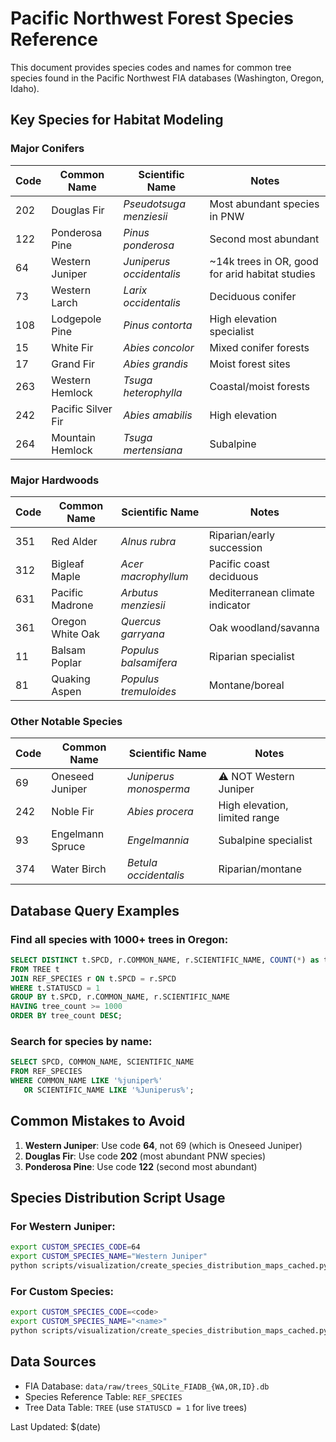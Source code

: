 # Pacific Northwest Forest Species Reference

This document provides species codes and names for common tree species found in the Pacific Northwest FIA databases (Washington, Oregon, Idaho).

## Key Species for Habitat Modeling

### Major Conifers
| Code | Common Name | Scientific Name | Notes |
|------|-------------|-----------------|--------|
| 202 | Douglas Fir | *Pseudotsuga menziesii* | Most abundant species in PNW |
| 122 | Ponderosa Pine | *Pinus ponderosa* | Second most abundant |
| 64 | Western Juniper | *Juniperus occidentalis* | ~14k trees in OR, good for arid habitat studies |
| 73 | Western Larch | *Larix occidentalis* | Deciduous conifer |
| 108 | Lodgepole Pine | *Pinus contorta* | High elevation specialist |
| 15 | White Fir | *Abies concolor* | Mixed conifer forests |
| 17 | Grand Fir | *Abies grandis* | Moist forest sites |
| 263 | Western Hemlock | *Tsuga heterophylla* | Coastal/moist forests |
| 242 | Pacific Silver Fir | *Abies amabilis* | High elevation |
| 264 | Mountain Hemlock | *Tsuga mertensiana* | Subalpine |

### Major Hardwoods  
| Code | Common Name | Scientific Name | Notes |
|------|-------------|-----------------|--------|
| 351 | Red Alder | *Alnus rubra* | Riparian/early succession |
| 312 | Bigleaf Maple | *Acer macrophyllum* | Pacific coast deciduous |
| 631 | Pacific Madrone | *Arbutus menziesii* | Mediterranean climate indicator |
| 361 | Oregon White Oak | *Quercus garryana* | Oak woodland/savanna |
| 11 | Balsam Poplar | *Populus balsamifera* | Riparian specialist |
| 81 | Quaking Aspen | *Populus tremuloides* | Montane/boreal |

### Other Notable Species
| Code | Common Name | Scientific Name | Notes |
|------|-------------|-----------------|--------|
| 69 | Oneseed Juniper | *Juniperus monosperma* | ⚠️ NOT Western Juniper |
| 242 | Noble Fir | *Abies procera* | High elevation, limited range |
| 93 | Engelmann Spruce | *Engelmannia* | Subalpine specialist |
| 374 | Water Birch | *Betula occidentalis* | Riparian/montane |

## Database Query Examples

### Find all species with 1000+ trees in Oregon:
```sql
SELECT DISTINCT t.SPCD, r.COMMON_NAME, r.SCIENTIFIC_NAME, COUNT(*) as tree_count 
FROM TREE t 
JOIN REF_SPECIES r ON t.SPCD = r.SPCD 
WHERE t.STATUSCD = 1 
GROUP BY t.SPCD, r.COMMON_NAME, r.SCIENTIFIC_NAME 
HAVING tree_count >= 1000 
ORDER BY tree_count DESC;
```

### Search for species by name:
```sql
SELECT SPCD, COMMON_NAME, SCIENTIFIC_NAME 
FROM REF_SPECIES 
WHERE COMMON_NAME LIKE '%juniper%' 
   OR SCIENTIFIC_NAME LIKE '%Juniperus%';
```

## Common Mistakes to Avoid

1. **Western Juniper**: Use code **64**, not 69 (which is Oneseed Juniper)
2. **Douglas Fir**: Use code **202** (most abundant PNW species)
3. **Ponderosa Pine**: Use code **122** (second most abundant)

## Species Distribution Script Usage

### For Western Juniper:
```bash
export CUSTOM_SPECIES_CODE=64
export CUSTOM_SPECIES_NAME="Western Juniper"
python scripts/visualization/create_species_distribution_maps_cached.py --workflow staged
```

### For Custom Species:
```bash
export CUSTOM_SPECIES_CODE=<code>
export CUSTOM_SPECIES_NAME="<name>"
python scripts/visualization/create_species_distribution_maps_cached.py
```

## Data Sources
- FIA Database: `data/raw/trees_SQLite_FIADB_{WA,OR,ID}.db`
- Species Reference Table: `REF_SPECIES`
- Tree Data Table: `TREE` (use `STATUSCD = 1` for live trees)

Last Updated: $(date) 